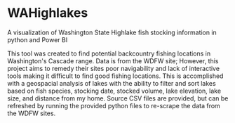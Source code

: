 # WAHighlakes
A visualization of Washington State Highlake fish stocking information in python and Power BI

This tool was created to find potential backcountry fishing locations in Washington's Cascade range. 
Data is from the WDFW site; However, this project aims to remedy their sites poor navigability and lack of interactive tools 
making it difficult to find good fishing locations.
This is accomplished with a geospacial analysis of lakes with the ability to filter and sort lakes based on fish species, 
stocking date, stocked volume, lake elevation, lake size, and distance from my home.
Source CSV files are provided, but can be refreshed by running the provided python files to re-scrape the data from the WDFW sites.

